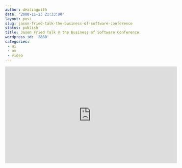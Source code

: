 ```yaml
---
author: dealingwith
date: '2008-11-23 21:33:00'
layout: post
slug: jason-fried-talk-the-business-of-software-conference
status: publish
title: Jason Fried Talk @ the Business of Software Conference
wordpress_id: '2860'
categories:
 - ui
 - ux
 - video
---
```


<iframe width="560" height="315" src="https://www.youtube-nocookie.com/embed/MQFPMuZ7hl4" frameborder="0" allow="accelerometer; autoplay; clipboard-write; encrypted-media; gyroscope; picture-in-picture" allowfullscreen></iframe>
